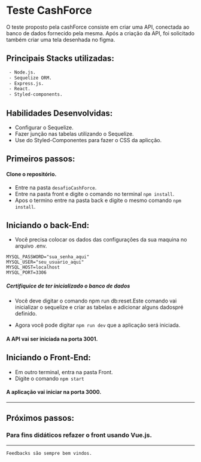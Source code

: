 # Teste CashForce
O teste proposto pela cashForce consiste em criar uma API, conectada ao banco de dados fornecido pela mesma. Após a criação da API, foi solicitado também criar uma tela desenhada no figma.


## Principais Stacks utilizadas:
```sh
 - Node.js.
 - Sequelize ORM.
 - Express.js.
 - React.
 - Styled-components.
```
## Habilidades Desenvolvidas:
- Configurar o Sequelize.
- Fazer junção nas tabelas utilizando o Sequelize.
- Use do Styled-Componentes para fazer o CSS da aplicção.

## Primeiros passos:
#### Clone o repositório.
- Entre na pasta `desafioCashForce`.
- Entre na pasta front e digite o comando no terminal `npm install`.
- Apos o termino entre na pasta back e digite o mesmo comando `npm install`.

## Iniciando o back-End:
 - Você precisa colocar os dados das configurações da sua maquina no arquivo .env.
 ````
MYSQL_PASSWORD="sua_senha_aqui"
MYSQL_USER="seu_usuario_aqui"
MYSQL_HOST=localhost
MYSQL_PORT=3306
 ````
 ##### Certifiquice de ter inicializado o <strong>banco de dados</strong>
- Você deve digitar o comando npm run db:reset.Este comando vai  inicializar o sequelize e criar as tabelas e adicionar alguns dadospré definido.

- Agora você pode digitar `npm run dev` que a aplicação será iniciada.
#### A API vai ser iniciada na porta 3001.

## Iniciando o Front-End:

- Em outro terminal, entra na pasta Front.
- Digite o comando `npm start`
#### A aplicação vai iniciar na porta 3000.
---
<h2>Próximos passos:</h2>

### Para fins didáticos refazer o front usando Vue.js.
---

``Feedbacks são sempre bem vindos.``
